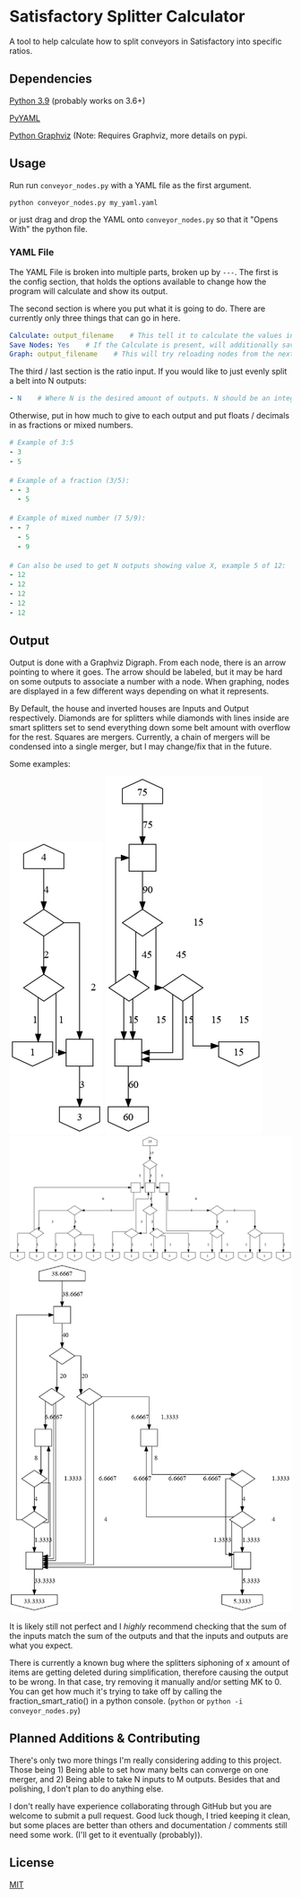 # Satisfactory Splitter Calculator

A tool to help calculate how to split conveyors in Satisfactory into specific ratios.

## Dependencies
[Python 3.9](https://python.org) (probably works on 3.6+)

[PyYAML](https://pypi.org/project/PyYAML/)

[Python Graphviz](https://pypi.org/project/PyYAML/) (Note: Requires Graphviz, more details on pypi.

## Usage

Run run `conveyor_nodes.py` with a YAML file as the first argument.
```bash
python conveyor_nodes.py my_yaml.yaml
```
or just drag and drop the YAML onto `conveyor_nodes.py` so that it "Opens With" the python file.

### YAML File
The YAML File is broken into multiple parts, broken up by `---`. The first is the config section, that holds the options available to change how the program will calculate and show its output.

The second section is where you put what it is going to do. There are currently only three things that can go in here.
```yaml
Calculate: output_filename    # This tell it to calculate the values in the next section and output to output_filename.
Save Nodes: Yes    # If the Calculate is present, will additionally save to output_filename.yaml all the nodes used for the output.
Graph: output_filename    # This will try reloading nodes from the next section. Automatically set in file created by Save Nodes.
```

The third / last section is the ratio input. If you would like to just evenly split a belt into N outputs:
```yaml
- N    # Where N is the desired amount of outputs. N should be an integer or it will fail.
```
Otherwise, put in how much to give to each output and put floats / decimals in as fractions or mixed numbers.
```yaml
# Example of 3:5
- 3
- 5

# Example of a fraction (3/5):
- - 3
  - 5

# Example of mixed number (7 5/9):
- - 7
  - 5
  - 9

# Can also be used to get N outputs showing value X, example 5 of 12:
- 12
- 12
- 12
- 12
- 12
```

## Output
Output is done with a Graphviz Digraph. From each node, there is an arrow pointing to where it goes. The arrow should be labeled, but it may be hard on some outputs to associate a number with a node.
When graphing, nodes are displayed in a few different ways depending on what it represents.

By Default, the house and inverted houses are Inputs and Output respectively.
Diamonds are for splitters while diamonds with lines inside are smart splitters set to send everything down some belt amount with overflow for the rest.
Squares are mergers. Currently, a chain of mergers will be condensed into a single merger, but I may change/fix that in the future.

Some examples:

![Graph for 1:3](examples/1to3.gv.png)
![Graph for 60:15](examples/60to15.gv.png)
![Graph for even split between 15](examples/even15.gv.png)
![Graph for 33 1/3 : 5 1/8](examples/33.3333to5.125.gv.png)

It is likely still not perfect and I *highly* recommend checking that the sum of the inputs match the sum of the outputs and that the inputs and outputs are what you expect.

There is currently a known bug where the splitters siphoning of x amount of items are getting deleted during simplification, therefore causing the output to be wrong. 
In that case, try removing it manually and/or setting MK to 0. You can get how much it's trying to take off by calling the fraction_smart_ratio() in a python console. (`python` or `python -i conveyor_nodes.py`)


## Planned Additions & Contributing
There's only two more things I'm really considering adding to this project. Those being 1) Being able to set how many belts can converge on one merger, and 2) Being able to take N inputs to M outputs.
Besides that and polishing, I don't plan to do anything else.

I don't really have experience collaborating through GitHub but you are welcome to submit a pull request. Good luck though, I tried keeping it clean, but some places are better than others and documentation / comments still need some work. (I'll get to it eventually (probably)).

## License
[MIT](https://choosealicense.com/licenses/mit/)
